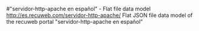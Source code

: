 #"servidor-http-apache en español" - Flat file data model
http://es.recuweb.com/servidor-http-apache/
Flat JSON file data model of the recuweb portal "servidor-http-apache en español"
